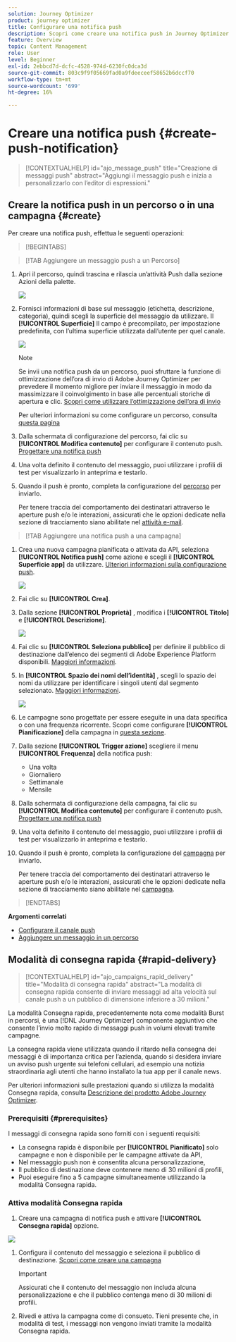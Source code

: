 ```yaml
---
solution: Journey Optimizer
product: journey optimizer
title: Configurare una notifica push
description: Scopri come creare una notifica push in Journey Optimizer
feature: Overview
topic: Content Management
role: User
level: Beginner
exl-id: 2ebbcd7d-dcfc-4528-974d-6230fc0dca3d
source-git-commit: 803c9f9f05669fad0a9fdeeceef58652b6dccf70
workflow-type: tm+mt
source-wordcount: '699'
ht-degree: 16%

---
```


# Creare una notifica push {#create-push-notification}

>[!CONTEXTUALHELP]
>id="ajo_message_push"
>title="Creazione di messaggi push"
>abstract="Aggiungi il messaggio push e inizia a personalizzarlo con l’editor di espressioni."

## Creare la notifica push in un percorso o in una campagna {#create}

Per creare una notifica push, effettua le seguenti operazioni:

>[!BEGINTABS]

>[!TAB Aggiungere un messaggio push a un Percorso]

1. Apri il percorso, quindi trascina e rilascia un’attività Push dalla sezione Azioni della palette.

   ![](assets/push_create_1.png)

1. Fornisci informazioni di base sul messaggio (etichetta, descrizione, categoria), quindi scegli la superficie del messaggio da utilizzare. Il **[!UICONTROL Superficie]** Il campo è precompilato, per impostazione predefinita, con l’ultima superficie utilizzata dall’utente per quel canale.

   ![](assets/push_create_2.png)

   >[!NOTE]
   >
   >Se invii una notifica push da un percorso, puoi sfruttare la funzione di ottimizzazione dell’ora di invio di Adobe Journey Optimizer per prevedere il momento migliore per inviare il messaggio in modo da massimizzare il coinvolgimento in base alle percentuali storiche di apertura e clic. [Scopri come utilizzare l’ottimizzazione dell’ora di invio](../building-journeys/journeys-message.md#send-time-optimization)

   Per ulteriori informazioni su come configurare un percorso, consulta [questa pagina](../building-journeys/journey-gs.md)

1. Dalla schermata di configurazione del percorso, fai clic su **[!UICONTROL Modifica contenuto]** per configurare il contenuto push. [Progettare una notifica push](design-push.md)

1. Una volta definito il contenuto del messaggio, puoi utilizzare i profili di test per visualizzarlo in anteprima e testarlo.

1. Quando il push è pronto, completa la configurazione del [percorso](../building-journeys/journey-gs.md) per inviarlo.

   Per tenere traccia del comportamento dei destinatari attraverso le aperture push e/o le interazioni, assicurati che le opzioni dedicate nella sezione di tracciamento siano abilitate nel [attività e-mail](../building-journeys/journeys-message.md).

>[!TAB Aggiungere una notifica push a una campagna]

1. Crea una nuova campagna pianificata o attivata da API, seleziona **[!UICONTROL Notifica push]** come azione e scegli il **[!UICONTROL Superficie app]** da utilizzare. [Ulteriori informazioni sulla configurazione push](push-configuration.md).

   ![](assets/push_create_3.png)

1. Fai clic su **[!UICONTROL Crea]**.

1. Dalla sezione **[!UICONTROL Proprietà]** , modifica i **[!UICONTROL Titolo]** e **[!UICONTROL Descrizione]**.

   ![](assets/push_create_4.png)

1. Fai clic su **[!UICONTROL Seleziona pubblico]** per definire il pubblico di destinazione dall’elenco dei segmenti di Adobe Experience Platform disponibili. [Maggiori informazioni](../segment/about-segments.md).

1. In **[!UICONTROL Spazio dei nomi dell’identità]** , scegli lo spazio dei nomi da utilizzare per identificare i singoli utenti dal segmento selezionato. [Maggiori informazioni](../event/about-creating.md#select-the-namespace).

   ![](assets/push_create_5.png)

1. Le campagne sono progettate per essere eseguite in una data specifica o con una frequenza ricorrente. Scopri come configurare **[!UICONTROL Pianificazione]** della campagna in [questa sezione](../campaigns/create-campaign.md#schedule).

1. Dalla sezione **[!UICONTROL Trigger azione]** scegliere il menu **[!UICONTROL Frequenza]** della notifica push:

   * Una volta
   * Giornaliero
   * Settimanale
   * Mensile

1. Dalla schermata di configurazione della campagna, fai clic su **[!UICONTROL Modifica contenuto]** per configurare il contenuto push. [Progettare una notifica push](design-push.md)

1. Una volta definito il contenuto del messaggio, puoi utilizzare i profili di test per visualizzarlo in anteprima e testarlo.

1. Quando il push è pronto, completa la configurazione del [campagna](../campaigns/create-campaign.md) per inviarlo.

   Per tenere traccia del comportamento dei destinatari attraverso le aperture push e/o le interazioni, assicurati che le opzioni dedicate nella sezione di tracciamento siano abilitate nel [campagna](../campaigns/create-campaign.md).

>[!ENDTABS]

**Argomenti correlati**

* [Configurare il canale push](push-gs.md)
* [Aggiungere un messaggio in un percorso](../building-journeys/journeys-message.md)

## Modalità di consegna rapida {#rapid-delivery}

>[!CONTEXTUALHELP]
>id="ajo_campaigns_rapid_delivery"
>title="Modalità di consegna rapida"
>abstract="La modalità di consegna rapida consente di inviare messaggi ad alta velocità sul canale push a un pubblico di dimensione inferiore a 30 milioni."

La modalità Consegna rapida, precedentemente nota come modalità Burst in percorsi, è una [!DNL Journey Optimizer] componente aggiuntivo che consente l’invio molto rapido di messaggi push in volumi elevati tramite campagne.

La consegna rapida viene utilizzata quando il ritardo nella consegna dei messaggi è di importanza critica per l’azienda, quando si desidera inviare un avviso push urgente sui telefoni cellulari, ad esempio una notizia straordinaria agli utenti che hanno installato la tua app per il canale news.

Per ulteriori informazioni sulle prestazioni quando si utilizza la modalità Consegna rapida, consulta [Descrizione del prodotto Adobe Journey Optimizer](https://helpx.adobe.com/it/legal/product-descriptions/adobe-journey-optimizer.html).

### Prerequisiti {#prerequisites}

I messaggi di consegna rapida sono forniti con i seguenti requisiti:

* La consegna rapida è disponibile per **[!UICONTROL Pianificato]** solo campagne e non è disponibile per le campagne attivate da API,
* Nel messaggio push non è consentita alcuna personalizzazione,
* Il pubblico di destinazione deve contenere meno di 30 milioni di profili,
* Puoi eseguire fino a 5 campagne simultaneamente utilizzando la modalità Consegna rapida.

### Attiva modalità Consegna rapida

1. Creare una campagna di notifica push e attivare **[!UICONTROL Consegna rapida]** opzione.

![](assets/create-campaign-burst.png)

1. Configura il contenuto del messaggio e seleziona il pubblico di destinazione. [Scopri come creare una campagna](#create)

   >[!IMPORTANT]
   >
   >Assicurati che il contenuto del messaggio non includa alcuna personalizzazione e che il pubblico contenga meno di 30 milioni di profili.

1. Rivedi e attiva la campagna come di consueto. Tieni presente che, in modalità di test, i messaggi non vengono inviati tramite la modalità Consegna rapida.